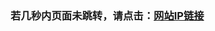 <script setup>
import CustomComponent from '../components/checkDomain.vue'
</script>

<CustomComponent />

### 若几秒内页面未跳转，请点击：[网站IP链接](http://38.6.166.77:10801)

